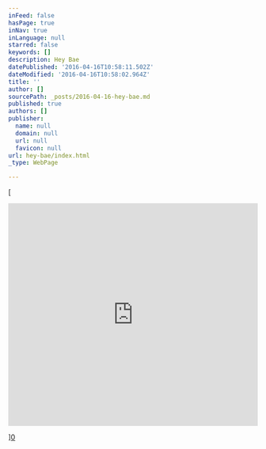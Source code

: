 ```yaml
---
inFeed: false
hasPage: true
inNav: true
inLanguage: null
starred: false
keywords: []
description: Hey Bae
datePublished: '2016-04-16T10:58:11.502Z'
dateModified: '2016-04-16T10:58:02.964Z'
title: ''
author: []
sourcePath: _posts/2016-04-16-hey-bae.md
published: true
authors: []
publisher:
  name: null
  domain: null
  url: null
  favicon: null
url: hey-bae/index.html
_type: WebPage

---
```

[

<iframe width=" 100%" height="450" scrolling="no" frameborder="no" src="https://w.soundcloud.com/player/?url=https%3A//api.soundcloud.com/tracks/255237004&amp;auto_play=false&amp;hide_related=false&amp;show_comments=true&amp;show_user=true&amp;show_reposts=false&amp;visual=true" style="">Hey Bae</iframe>

][0]

[0]: href